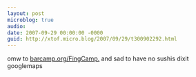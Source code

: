 ```yaml
---
layout: post
microblog: true
audio: 
date: 2007-09-29 00:00:00 -0000
guid: http://xtof.micro.blog/2007/09/29/t300902292.html
---
```

omw to [barcamp.org/FingCamp.](http://barcamp.org/FingCamp.) and sad to have no sushis dixit googlemaps
